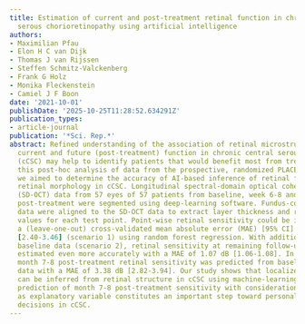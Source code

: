 ```yaml
---
title: Estimation of current and post-treatment retinal function in chronic central
  serous chorioretinopathy using artificial intelligence
authors:
- Maximilian Pfau
- Elon H C van Dijk
- Thomas J van Rijssen
- Steffen Schmitz-Valckenberg
- Frank G Holz
- Monika Fleckenstein
- Camiel J F Boon
date: '2021-10-01'
publishDate: '2025-10-25T11:28:52.634291Z'
publication_types:
- article-journal
publication: '*Sci. Rep.*'
abstract: Refined understanding of the association of retinal microstructure with
  current and future (post-treatment) function in chronic central serous chorioretinopathy
  (cCSC) may help to identify patients that would benefit most from treatment. In
  this post-hoc analysis of data from the prospective, randomized PLACE trial (NCT01797861),
  we aimed to determine the accuracy of AI-based inference of retinal function from
  retinal morphology in cCSC. Longitudinal spectral-domain optical coherence tomography
  (SD-OCT) data from 57 eyes of 57 patients from baseline, week 6-8 and month 7-8
  post-treatment were segmented using deep-learning software. Fundus-controlled perimetry
  data were aligned to the SD-OCT data to extract layer thickness and reflectivity
  values for each test point. Point-wise retinal sensitivity could be inferred with
  a (leave-one-out) cross-validated mean absolute error (MAE) [95% CI] of 2.93 dB
  [2.40-3.46] (scenario 1) using random forest regression. With addition of patient-specific
  baseline data (scenario 2), retinal sensitivity at remaining follow-up visits was
  estimated even more accurately with a MAE of 1.07 dB [1.06-1.08]. In scenario 3,
  month 7-8 post-treatment retinal sensitivity was predicted from baseline SD-OCT
  data with a MAE of 3.38 dB [2.82-3.94]. Our study shows that localized retinal sensitivity
  can be inferred from retinal structure in cCSC using machine-learning. Especially,
  prediction of month 7-8 post-treatment sensitivity with consideration of the treatment
  as explanatory variable constitutes an important step toward personalized treatment
  decisions in cCSC.
---
```

